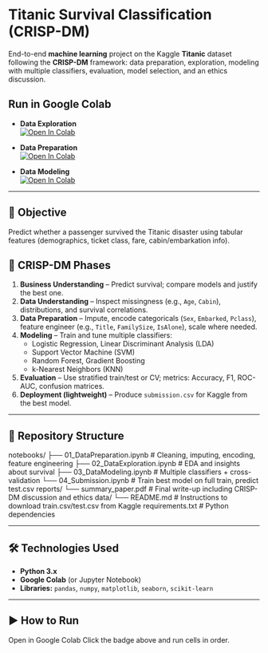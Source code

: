 # Titanic Survival Classification (CRISP-DM)

End-to-end **machine learning** project on the Kaggle **Titanic** dataset following the **CRISP-DM** framework:
data preparation, exploration, modeling with multiple classifiers, evaluation, model selection, and an ethics
discussion.

## Run in Google Colab

- **Data Exploration**  
  [![Open In Colab](https://colab.research.google.com/assets/colab-badge.svg)](https://colab.research.google.com/drive/1spZrRnXrN3rpwVUjeTxCeyptX49Uweqi?usp=sharing)

- **Data Preparation**  
  [![Open In Colab](https://colab.research.google.com/assets/colab-badge.svg)](https://colab.research.google.com/drive/1LKKUAoL6DZl3TCmTRGXkL18ryKiFDYHF?usp=sharing)

- **Data Modeling**  
  [![Open In Colab](https://colab.research.google.com/assets/colab-badge.svg)](https://colab.research.google.com/drive/1rAtA8rNuVeQ2PM4f7Qx0lOmbHFszN1Vp?usp=sharing)

---

## 🎯 Objective
Predict whether a passenger survived the Titanic disaster using tabular features (demographics, ticket class, fare, cabin/embarkation info).

## 🧭 CRISP-DM Phases
1. **Business Understanding** – Predict survival; compare models and justify the best one.
2. **Data Understanding** – Inspect missingness (e.g., `Age`, `Cabin`), distributions, and survival correlations.
3. **Data Preparation** – Impute, encode categoricals (`Sex`, `Embarked`, `Pclass`), feature engineer (e.g., `Title`, `FamilySize`, `IsAlone`), scale where needed.
4. **Modeling** – Train and tune multiple classifiers:
   - Logistic Regression, Linear Discriminant Analysis (LDA)
   - Support Vector Machine (SVM)
   - Random Forest, Gradient Boosting
   - k-Nearest Neighbors (KNN)
5. **Evaluation** – Use stratified train/test or CV; metrics: Accuracy, F1, ROC-AUC, confusion matrices.
6. **Deployment (lightweight)** – Produce `submission.csv` for Kaggle from the best model.

---

## 📁 Repository Structure
notebooks/
├── 01_DataPreparation.ipynb # Cleaning, imputing, encoding, feature engineering
├── 02_DataExploration.ipynb # EDA and insights about survival
├── 03_DataModeling.ipynb # Multiple classifiers + cross-validation
└── 04_Submission.ipynb # Train best model on full train, predict test.csv
reports/
└── summary_paper.pdf # Final write-up including CRISP-DM discussion and ethics
data/
└── README.md # Instructions to download train.csv/test.csv from Kaggle
requirements.txt # Python dependencies


---

## 🛠️ Technologies Used

- **Python 3.x**
- **Google Colab** (or Jupyter Notebook)
- **Libraries:** `pandas`, `numpy`, `matplotlib`, `seaborn`, `scikit-learn`

---

## ▶️ How to Run
Open in Google Colab
Click the badge above and run cells in order.  



